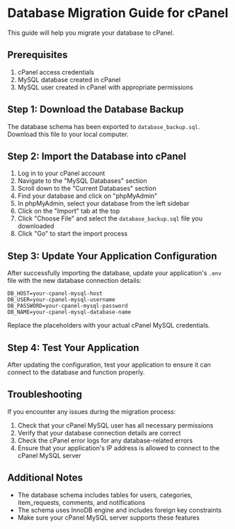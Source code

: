 # Database Migration Guide for cPanel

This guide will help you migrate your database to cPanel.

## Prerequisites

1. cPanel access credentials
2. MySQL database created in cPanel
3. MySQL user created in cPanel with appropriate permissions

## Step 1: Download the Database Backup

The database schema has been exported to `database_backup.sql`. Download this file to your local computer.

## Step 2: Import the Database into cPanel

1. Log in to your cPanel account
2. Navigate to the "MySQL Databases" section
3. Scroll down to the "Current Databases" section
4. Find your database and click on "phpMyAdmin"
5. In phpMyAdmin, select your database from the left sidebar
6. Click on the "Import" tab at the top
7. Click "Choose File" and select the `database_backup.sql` file you downloaded
8. Click "Go" to start the import process

## Step 3: Update Your Application Configuration

After successfully importing the database, update your application's `.env` file with the new database connection details:

```
DB_HOST=your-cpanel-mysql-host
DB_USER=your-cpanel-mysql-username
DB_PASSWORD=your-cpanel-mysql-password
DB_NAME=your-cpanel-mysql-database-name
```

Replace the placeholders with your actual cPanel MySQL credentials.

## Step 4: Test Your Application

After updating the configuration, test your application to ensure it can connect to the database and function properly.

## Troubleshooting

If you encounter any issues during the migration process:

1. Check that your cPanel MySQL user has all necessary permissions
2. Verify that your database connection details are correct
3. Check the cPanel error logs for any database-related errors
4. Ensure that your application's IP address is allowed to connect to the cPanel MySQL server

## Additional Notes

- The database schema includes tables for users, categories, item_requests, comments, and notifications
- The schema uses InnoDB engine and includes foreign key constraints
- Make sure your cPanel MySQL server supports these features
